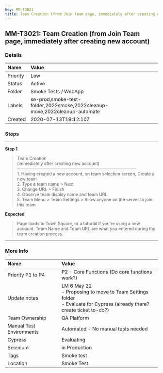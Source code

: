 ```yaml
---
key: MM-T3021
title: Team Creation (from Join Team page, immediately after creating new account)
---
```


## MM-T3021: Team Creation (from Join Team page, immediately after creating new account)

### Details

| Name     | Value                                                                     |
| :------- | :------------------------------------------------------------------------ |
| Priority | Low                                                                       |
| Status   | Active                                                                    |
| Folder   | Smoke Tests / WebApp                                                      |
| Labels   | se-prod,smoke-test-folder,2022smoke,2022cleanup-move,2022cleanup-automate |
| Created  | 2020-07-13T19:12:10Z                                                      |

### Steps

<hr/>

**Step 1**

> <article>Team Creation<br />(immediately after creating new account)<br />————————————————————————————<br />1. Having created a new account, on team selection screen, Create a new team<br />2. Type a team name &gt; Next<br />3. Change URL &gt; Finish<br />4. Observe team display name and team URL<br />5. Team Menu &gt; Team Settings &gt; Allow anyone on the server to join this team</article>

**Expected**

> <article>Page loads to Town Square, or a tutorial if you're using a new account. Team Name and Team URL are what you entered during the team creation process.</article>

<hr/>

### More Info

| Name                     | Value                                                                                                                          |
| :----------------------- | :----------------------------------------------------------------------------------------------------------------------------- |
| Priority P1 to P4        | P2 - Core Functions (Do core functions work?)                                                                                  |
| Update notes             | LM 6 May 22<br />- Proposing to move to Team Settings folder<br />- Evaluate for Cypress (already there? create ticket to-do?) |
| Team Ownership           | QA Platform                                                                                                                    |
| Manual Test Environments | Automated - No manual tests needed                                                                                             |
| Cypress                  | Evaluating                                                                                                                     |
| Selenium                 | in Production                                                                                                                  |
| Tags                     | Smoke test                                                                                                                     |
| Location                 | Smoke Test                                                                                                                     |
